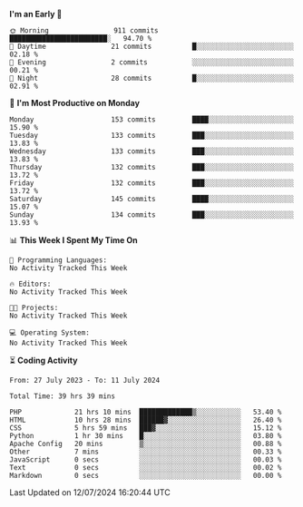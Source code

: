 
<!--START_SECTION:week-->
**I'm an Early 🐤** 

```text
🌞 Morning                911 commits         ████████████████████████░   94.70 % 
🌆 Daytime                21 commits          █░░░░░░░░░░░░░░░░░░░░░░░░   02.18 % 
🌃 Evening                2 commits           ░░░░░░░░░░░░░░░░░░░░░░░░░   00.21 % 
🌙 Night                  28 commits          █░░░░░░░░░░░░░░░░░░░░░░░░   02.91 % 
```
📅 **I'm Most Productive on Monday** 

```text
Monday                   153 commits         ████░░░░░░░░░░░░░░░░░░░░░   15.90 % 
Tuesday                  133 commits         ███░░░░░░░░░░░░░░░░░░░░░░   13.83 % 
Wednesday                133 commits         ███░░░░░░░░░░░░░░░░░░░░░░   13.83 % 
Thursday                 132 commits         ███░░░░░░░░░░░░░░░░░░░░░░   13.72 % 
Friday                   132 commits         ███░░░░░░░░░░░░░░░░░░░░░░   13.72 % 
Saturday                 145 commits         ████░░░░░░░░░░░░░░░░░░░░░   15.07 % 
Sunday                   134 commits         ███░░░░░░░░░░░░░░░░░░░░░░   13.93 % 
```


📊 **This Week I Spent My Time On** 

```text
💬 Programming Languages: 
No Activity Tracked This Week

🔥 Editors: 
No Activity Tracked This Week

🐱‍💻 Projects: 
No Activity Tracked This Week

💻 Operating System: 
No Activity Tracked This Week
```


<!--END_SECTION:week-->

⏳ **Coding Activity**

<!--START_SECTION:alltime-->

```text
From: 27 July 2023 - To: 11 July 2024

Total Time: 39 hrs 39 mins

PHP             21 hrs 10 mins  █████████████▒░░░░░░░░░░░   53.40 %
HTML            10 hrs 28 mins  ██████▓░░░░░░░░░░░░░░░░░░   26.40 %
CSS             5 hrs 59 mins   ███▓░░░░░░░░░░░░░░░░░░░░░   15.12 %
Python          1 hr 30 mins    █░░░░░░░░░░░░░░░░░░░░░░░░   03.80 %
Apache Config   20 mins         ▒░░░░░░░░░░░░░░░░░░░░░░░░   00.88 %
Other           7 mins          ░░░░░░░░░░░░░░░░░░░░░░░░░   00.33 %
JavaScript      0 secs          ░░░░░░░░░░░░░░░░░░░░░░░░░   00.03 %
Text            0 secs          ░░░░░░░░░░░░░░░░░░░░░░░░░   00.02 %
Markdown        0 secs          ░░░░░░░░░░░░░░░░░░░░░░░░░   00.00 %
```

<!--END_SECTION:alltime-->
<!--START_SECTION:date-->

 Last Updated on 12/07/2024 16:20:44 UTC
<!--END_SECTION:date-->
